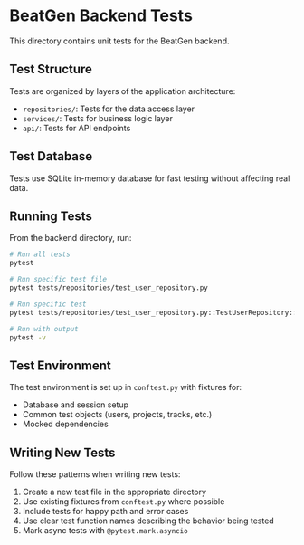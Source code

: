# BeatGen Backend Tests

This directory contains unit tests for the BeatGen backend.

## Test Structure

Tests are organized by layers of the application architecture:

- `repositories/`: Tests for the data access layer
- `services/`: Tests for business logic layer
- `api/`: Tests for API endpoints

## Test Database

Tests use SQLite in-memory database for fast testing without affecting real data.

## Running Tests

From the backend directory, run:

```bash
# Run all tests
pytest

# Run specific test file
pytest tests/repositories/test_user_repository.py

# Run specific test
pytest tests/repositories/test_user_repository.py::TestUserRepository::test_create_profile

# Run with output
pytest -v
```

## Test Environment

The test environment is set up in `conftest.py` with fixtures for:

- Database and session setup
- Common test objects (users, projects, tracks, etc.)
- Mocked dependencies

## Writing New Tests

Follow these patterns when writing new tests:

1. Create a new test file in the appropriate directory
2. Use existing fixtures from `conftest.py` where possible
3. Include tests for happy path and error cases
4. Use clear test function names describing the behavior being tested
5. Mark async tests with `@pytest.mark.asyncio`